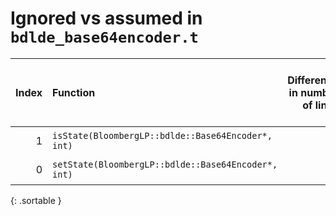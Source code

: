 # Ignored vs assumed in `bdlde_base64encoder.t`

<script src="../sorttable.js"></script>
|   Index | Function                                            |   Difference in number of lines |   Function size difference in bytes | Disassembly                                                             | Number of lines in assumed build   | Number of bytes in assumed build   | Number of lines in ignored build   | Number of bytes in ignored build   |
|--------:|:----------------------------------------------------|--------------------------------:|------------------------------------:|:------------------------------------------------------------------------|:-----------------------------------|:-----------------------------------|:-----------------------------------|:-----------------------------------|
|       1 | `isState(BloombergLP::bdlde::Base64Encoder*, int)`  |                              -1 |                                  16 | [Assumed](1.assume.s.txt), [Ignored](1.none.s.txt), [Diff](1.diff.html) | 7,424                              | 4,218,768                          | 7,408                              | 4,218,752                          |
|       0 | `setState(BloombergLP::bdlde::Base64Encoder*, int)` |                               1 |                                  16 | [Assumed](0.assume.s.txt), [Ignored](0.none.s.txt), [Diff](0.diff.html) | 3,680                              | 4,215,088                          | 3,664                              | 4,215,088                          |
{: .sortable }
